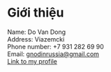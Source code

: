 
# Giới thiệu  
Name: Do Van Dong  
Address: Viazemcki   
Phone number: +7 931 282 69 90  
Email: gnodinrussia@gmail.com  
[Link to my profile](https://github.com/Gnod-do)